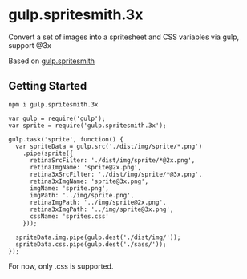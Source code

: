 # gulp.spritesmith.3x 
Convert a set of images into a spritesheet and CSS variables via gulp, support @3x

Based on [gulp.spritesmith](https://github.com/twolfson/gulp.spritesmith)

## Getting Started
`npm i gulp.spritesmith.3x`

```gulp
var gulp = require('gulp');
var sprite = require('gulp.spritesmith.3x');

gulp.task('sprite', function() {
  var spriteData = gulp.src('./dist/img/sprite/*.png')
    .pipe(sprite({
      retinaSrcFilter: './dist/img/sprite/*@2x.png',
      retinaImgName: 'sprite@2x.png',
      retina3xSrcFilter: './dist/img/sprite/*@3x.png',
      retina3xImgName: 'sprite@3x.png',
      imgName: 'sprite.png',
      imgPath: '../img/sprite.png',
      retinaImgPath: '../img/sprite@2x.png',
      retina3xImgPath: '../img/sprite@3x.png',
      cssName: 'sprites.css'
    }));

  spriteData.img.pipe(gulp.dest('./dist/img/'));
  spriteData.css.pipe(gulp.dest('./sass/'));
});
```

For now, only .css is supported.